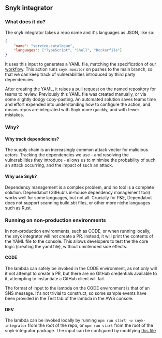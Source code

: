 ## Snyk integrator

### What does it do?

The snyk integrator takes a repo name and it's languages as JSON, like so:

```json
{
	"name": "service-catalogue",
	"languages": ["TypeScript", "Shell", "Dockerfile"]
}
```

It uses this input to generates a YAML file, matching the specification of our [workflow](https://github.com/guardian/.github/blob/main/.github/workflows/sbt-node-snyk.yml). This action runs `snyk monitor` on pushes to the main branch, so that we can keep track of vulnerabilities introduced by third party dependencies.

After creating the YAML, it raises a pull request on the named repository for teams to review. Previously this YAML file was created manually, or via some slightly dodgy copy-pasting. An automated solution saves teams time and effort expended into understanding how to configure the action, and means repos are integrated with Snyk more quickly, and with fewer mistakes.

### Why?

#### Why track dependencies?

The supply chain is an increasingly common attack vector for malicious actors. Tracking the dependencies we use - and resolving the vulnerabilities they introduce - allows us to minimise the probability of such an attack occurring, and the impact of such an attack.

#### Why use Snyk?

Dependency management is a complex problem, and no tool is a complete solution. Dependabot (GitHub's in-house dependency management tool) works well for some languages, but not all. Crucially for P&E, Dependabot does not support scanning build.sbt files, or other more niche languages such as Rust.

### Running on non-production environments

In non-production environments, such as CODE, or when running locally, the snyk integrator will not create a PR. Instead, it will print the contents of the YAML file to the console. This allows developers to test the the core logic (creating the yaml file), without unintended side effects.

#### CODE

The lambda can safely be invoked in the CODE environment, as not only will it not attempt to create a PR, but there are no GitHub credentials available to it, attempting to instantiate a GitHub client will fail.

The format of input to the lambda on the CODE environment is that of an SNS message. It's not trivial to construct, so some sample events have been provided in the Test tab of the lambda in the AWS console.

#### DEV

The lambda can be invoked locally by running `npm run start -w snyk-integrator` from the root of the repo, or `npm run start` from the root of the snyk-integrator package. The input can be configured by modifying [this file](./src/run-locally.ts)
